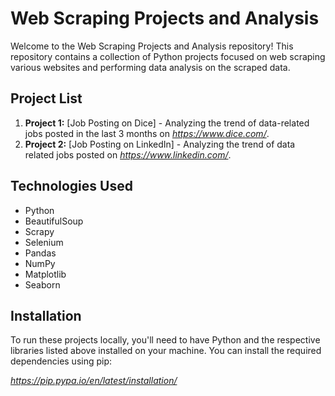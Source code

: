 # Web Scraping Projects and Analysis

Welcome to the Web Scraping Projects and Analysis repository! This repository contains a collection of Python projects focused on web scraping various websites and performing data analysis on the scraped data.

## Project List

1. **Project 1:** [Job Posting on Dice]  - Analyzing the trend of data-related jobs posted in the last 3 months on *https://www.dice.com/*.
2. **Project 2:** [Job Posting on LinkedIn] - Analyzing the trend of data related jobs posted on *https://www.linkedin.com/*.

## Technologies Used

- Python
- BeautifulSoup
- Scrapy
- Selenium
- Pandas
- NumPy
- Matplotlib
- Seaborn

## Installation

To run these projects locally, you'll need to have Python and the respective libraries listed above installed on your machine. You can install the required dependencies using pip: 

*https://pip.pypa.io/en/latest/installation/*

